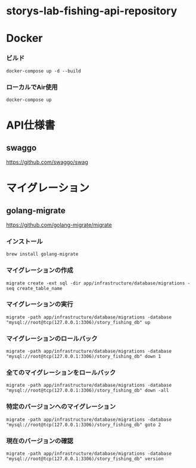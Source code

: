 # storys-lab-fishing-api-repository

# Docker

### ビルド
``` docker command
docker-compose up -d --build
```

### ローカルでAir使用
```
docker-compose up
```

# API仕様書
## swaggo
https://github.com/swaggo/swag



# マイグレーション
## golang-migrate 
https://github.com/golang-migrate/migrate


### インストール
```
brew install golang-migrate
```

### マイグレーションの作成
```
migrate create -ext sql -dir app/infrastructure/database/migrations -seq create_table_name
```

### マイグレーションの実行
```
migrate -path app/infrastructure/database/migrations -database "mysql://root@tcp(127.0.0.1:3306)/story_fishing_db" up
```

### マイグレーションのロールバック
```
migrate -path app/infrastructure/database/migrations -database "mysql://root@tcp(127.0.0.1:3306)/story_fishing_db" down 1
```

### 全てのマイグレーションをロールバック
```
migrate -path app/infrastructure/database/migrations -database "mysql://root@tcp(127.0.0.1:3306)/story_fishing_db" down -all
```

### 特定のバージョンへのマイグレーション
```
migrate -path app/infrastructure/database/migrations -database "mysql://root@tcp(127.0.0.1:3306)/story_fishing_db" goto 2
```

### 現在のバージョンの確認
```
migrate -path app/infrastructure/database/migrations -database "mysql://root@tcp(127.0.0.1:3306)/story_fishing_db" version
```
